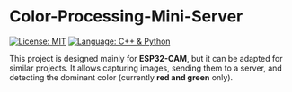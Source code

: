# Color-Processing-Mini-Server

[![License: MIT](https://img.shields.io/badge/License-MIT-yellow.svg)](LICENSE)
[![Language: C++ & Python](https://img.shields.io/badge/Language-C++%20%26%20Python-blue)](https://github.com/)

This project is designed mainly for **ESP32-CAM**, but it can be adapted for similar projects. It allows capturing images, sending them to a server, and detecting the dominant color (currently **red and green** only).


